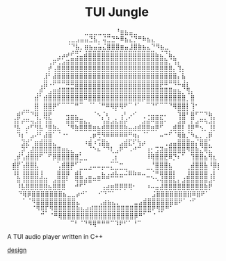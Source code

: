 <div align="center">

  # TUI Jungle
  
  
⠀⠀⠀⠀  ⠀⠀⠀⠀⠀⠀⠀⠀⠀⠀⠀⠀⣀⣀⣀⣀⣀⣀⠀⠘⣶⣦⣤⣀⠀⠀⠀⠀⠀⠀⠀⠀⠀⠀⠀⠀⠀⠀⠀⠀⠀⠀⠀
⠀⠀  ⠀⠀⠀⠀⠀⠀⠀⠀⠀⠀⢀⣀⣠⣤⣤⣙⣧⡀⢬⣉⣙⠓⠿⣦⣌⡙⠛⠷⣦⣄⠀⠀⠀⠀⠀⠀⠀⠀⠀⠀⠀⠀⠀⠀⠀
⠀⠀⠀⠀⠀⠀  ⠀⠀⠀⠀⠀⠀⠈⠙⣧⡀⣶⣦⣤⣥⣌⣿⣿⣿⣶⣤⣸⣿⣷⣦⣄⠙⠻⣦⣀⠀⠀⠀⠀⠀⠀⠀⠀⠀⠀⠀⠀
  ⠀⠀⠀⠀⠀⠀⠀⠀⠀⠀⢀⣠⡴⠞⢛⣁⣼⣿⣿⣿⣿⣿⣿⣿⣿⣿⣿⣿⣿⣿⣿⣿⣦⣌⠙⣧⡀⠀⠀⠀⠀⠀⠀⠀⠀⠀⠀
  ⠀⠀⠀⠀⠀⠀⠀⠀⢀⡶⢋⣡⣶⣿⣿⣿⣿⣿⣿⣿⣿⣿⣿⣿⣿⣿⣿⣿⣿⣿⣿⣿⣿⣿⣷⡈⢻⡄⠀⠀⠀⠀⠀⠀⠀⠀⠀
  ⠀⠀⠀⠀⠀⠀⠀⠀⡞⢠⣿⣿⣿⣿⣿⣿⣿⣿⣿⣿⣿⣿⣿⣿⣿⣿⣿⣿⣿⣿⣿⣿⣿⣿⣿⣿⡄⢹⡄⠀⠀⠀⠀⠀⠀⠀⠀
  ⠀⠀⠀⠀⠀⠀⠀⣸⠃⣼⣿⣿⣿⣿⣿⣿⣿⣿⣿⣿⣿⣿⣿⣿⣿⣿⣿⣿⣿⣿⣿⣿⣿⣿⣿⣿⣿⡄⣧⠀⠀⠀⠀⠀⠀⠀⠀
  ⠀⠀⠀⠀⠀⠀⢀⣿⠠⠟⠛⠛⠿⠿⣿⣿⣿⣿⣿⣿⣿⣿⣿⣿⣿⣿⣿⣿⣿⣿⣿⣿⣿⡿⠿⠛⠻⠧⣼⡆⠀⠀⠀⠀⠀⠀⠀
  ⠀⠀⠀⠀⠀⢀⡾⠁⣠⣶⣾⣿⣿⣿⣿⣿⣿⣿⣿⣿⣿⣿⣿⣿⣿⣿⣿⣿⣿⣿⣿⣿⣿⣿⣿⣿⣶⣦⡈⢻⡄⠀⠀⠀⠀⠀⠀
  ⠀⠀⠀⠀⠀⣾⠁⣾⣿⣿⣿⣿⣿⣿⣿⣿⠿⣿⣿⣿⣿⣿⣿⣿⣿⣿⣿⣿⣿⡿⣿⣿⣿⣿⣿⣿⣿⣿⣿⡀⣿⠀⠀⠀⠀⠀⠀
  ⠀⠀⠀⠀⠀⣿⠀⣿⣿⡿⠋⠉⠉⠉⠛⠉⠀⠈⠁⠈⠛⠿⢿⡿⢿⠟⠉⠘⠁⠀⠉⠙⠋⠉⠉⠙⢿⣿⣿⡇⢹⠂⠀⠀⠀⠀⠀
  ⠀⣴⠞⠛⠲⣿⠀⣿⡿⠁⠀⠀⣀⣀⡀⠀⠀⠀⠐⢄⠐⡄⠀⠁⢀⠆⢀⠔⠀⠀⢀⣀⣀⣀⡀⠀⠀⢻⣿⠇⣾⠖⠒⠲⣦⠀⠀
  ⢰⡏⡴⠶⢤⣸⡆⢹⣷⠀⠀⠀⣾⣿⠿⣶⣄⡀⠀⠀⢣⣼⣠⣆⣼⡴⠁⠀⠀⣨⣴⠿⣿⣷⠄⠀⠀⣸⣿⠀⡟⣠⠶⢦⣸⡇⠀
  ⠘⣧⠀⡴⠋⢻⣧⠘⣿⣷⣄⠀⠈⠻⣷⣿⣿⣿⣶⣦⣾⣿⣿⣿⣿⣷⣤⣴⣾⣿⣿⣶⡿⠋⠀⢀⣾⣿⡇⢸⡿⠛⢢⡀⢸⡇⠀
  ⠀⠹⡆⠁⣠⠜⠃⣼⣿⠁⠈⠐⠂⠀⠀⠀⠀⢀⡶⢛⠻⠿⠿⠿⠿⠿⠛⢶⡄⠈⠁⠀⠀⠤⠒⠋⠈⢿⣷⡈⠳⣄⡀⢀⡿⠀⠀
  ⠀⠀⣹⣞⠁⣶⣾⣿⣿⣄⠀⠀⠀⠀⠀⠀⠰⣾⠰⢩⣿⣦⠀⠀⣠⣾⣏⠏⢳⡴⠀⠀⠀⠀⢀⣠⣤⣿⣿⣿⣶⡌⣿⣿⡁⠀⠀
  ⠀⢀⡽⢁⣼⣿⣿⣿⣿⣿⣿⣶⣦⣄⠀⡀⠀⠈⠑⠦⠈⠙⢇⣠⠟⠉⠠⠚⠉⠀⢰⡂⣩⣽⣶⣿⣿⣿⣿⠻⣿⣷⣌⢿⣍⠀⠀
  ⢀⡾⢡⣾⣿⣿⠋⠀⠋⡿⣿⣿⣿⣿⣿⣁⣀⠀⠀⠀⠀⠀⢀⡆⠀⠀⠀⠀⠀⠀⠸⢿⣿⣿⣟⠿⡙⠆⠁⠀⢹⣿⣿⣦⢻⣆⠀
  ⣾⡟⢡⣿⣿⣇⠀⠀⠀⠀⢁⣾⣿⡿⠋⠁⠀⢀⣀⣀⣀⣀⡉⠉⠒⠀⠀⠀⠀⠀⠀⠘⣿⣿⣿⣆⠀⠀⠀⠀⣼⣿⣿⣧⠸⣿⡆
  ⢹⡇⢸⣿⣿⣿⢰⠀⠀⠀⣾⣿⣿⠁⣴⡏⠉⠉⠀⠀⣅⢀⣩⣏⣉⣙⣶⣦⣤⣀⠉⠑⠿⣿⣿⣿⡆⠀⠀⢸⣿⣿⣿⣿⢀⡇⠁
  ⠀⣷⢸⣿⣿⣿⣾⣶⠀⣠⣿⣿⠇⠀⢿⣿⣴⣿⠶⠿⠛⠛⠉⠉⠉⠀⠀⠀⠀⠀⠉⠑⠢⢼⣿⣿⣇⡄⣰⣿⣿⣿⣿⣿⣸⠇⠀
  ⠀⠸⣧⣿⣿⣿⣿⣿⣦⣿⣿⣿⠀⠀⠚⠋⠁⠀⠀⠀⢠⣴⣶⣿⡿⡿⢿⠂⠀⠀⠰⠤⣤⣼⣿⣿⣿⣿⣿⣿⣿⣿⣿⣷⡟⠀⠀
  ⠀⠀⠙⢿⡿⣿⣿⣿⣿⣿⣿⣿⣦⣀⣀⡴⠚⠁⠀⠀⠊⠙⠉⠁⠀⠀⠀⠀⠀⠀⠀⠀⣨⣿⣿⣿⣿⣿⣿⣿⣿⠿⣿⠟⠁⠀⠀
⠀  ⠀⠀⠀⠁⠈⠻⣿⣿⣿⣿⣿⣿⣿⣿⣿⣄⠀⠀⠀⠀⢀⣴⣦⣄⡀⠀⠀⠀⣀⣠⣾⣿⣿⣿⣿⣿⣿⣿⠟⠁⠐⠋⠀⠀⠀⠀
⠀⠀  ⠀⠀⠀⠀⠀⠈⠻⢿⡏⠻⣿⣿⣿⣿⣿⣷⣦⣴⣾⣿⣿⣿⣿⣿⣿⣿⣿⣿⣿⣿⣿⣿⠟⢻⡿⠛⠁⠀⠀⠀⠀⠀⠀⠀⠀
⠀⠀⠀  ⠀⠀⠀⠀⠀⠀⠀⠉⠀⠈⠛⢿⣿⣿⣿⣿⣿⣿⣿⣿⣿⣿⣿⣿⣿⣿⣿⣿⡿⠛⠁⠀⠈⠀⠀⠀⠀⠀⠀⠀⠀⠀⠀⠀
⠀⠀⠀⠀  ⠀⠀⠀⠀⠀⠀⠀⠀⠀⠀⠀⠉⠃⠈⠙⠻⢿⠛⠛⠛⠉⠹⠟⠋⠁⠘⠉⠀⠀⠀⠀⠀⠀⠀⠀⠀⠀⠀⠀⠀⠀⠀⠀
  
</div>

A TUI audio player written in C++ 

[design](docs/design.md)
